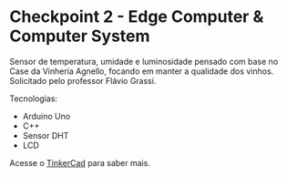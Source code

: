 # Checkpoint 2 - Edge Computer & Computer System

Sensor de temperatura, umidade e luminosidade pensado com base no Case da Vinheria Agnello, focando em manter a qualidade dos vinhos. Solicitado pelo professor Flávio Grassi.

Tecnologias:

- Arduino Uno
- C++
- Sensor DHT
- LCD

Acesse o [TinkerCad](https://www.tinkercad.com/things/6gMycmdQfgC-grand-fyyran/editel) para saber mais.

